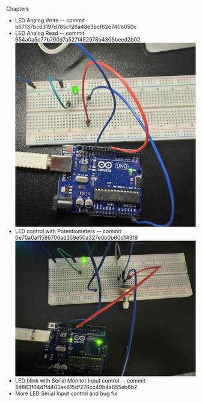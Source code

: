 Chapters

* LED Analog Write -- commit b57137bc63197d785cf26a48e3bcf62e740b050c
* LED Analog Read -- commit 654a0a5d77b790d7a527f452978b4306beed2b02 ![ref](/images/3.jpg)
* LED control with Potentiometers  -- commit 0e70a0af1586706ad359e50a327e0b0b60d143f8 ![ref](/images/4.jpg)
* LED blink with Serial Monitor Input control -- commit 5d863f04d1fd403ae615df276cc49b4a855eb6b2
* More LED Serial Input control and bug fix